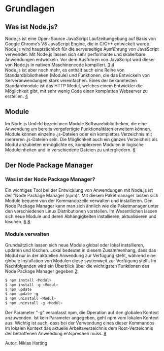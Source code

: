 # Grundlagen

## Was ist Node.js?
Node.js ist eine Open-Source JavaScript Laufzeitumgebung auf Basis von Google Chrome’s V8 JavaScript Engine, die in C/C++ entwickelt wurde. Node.js wird hauptsächlich für die serverseitige Ausführung von JavaScript verwendet. Mit Node.js lassen sich sehr performante und skalierbare Anwendungen entwickeln. Vor dem Ausführen von JavaScript wird dieser von Node.js in nativen Maschinencode kompiliert. [3](../quellen.md) [4](../quellen.md)  
Node.js ist aber noch mehr, es enthält auch eine Reihe von Standardbibliotheken (Module) und Funktionen, die das Entwickeln von Serveranwendungen stark vereinfachen. Eines der bekanntesten Standardmodule ist das HTTP Modul, welches einem Entwickler die Möglichkeit gibt, mit sehr wenig Code einen kompletten Webserver zu erstellen. [4](../quellen.md)

## Module
Im Node.js Umfeld bezeichnen Module Softwarebibliotheken, die eine Anwendung um bereits vorgefertigte Funktionalitäten erweitern können.  
Module können einzelne .js-Dateien oder ein komplettes Verzeichnis mit mehreren .js-Dateien sein. Die Möglichkeit auch ein ganzes Verzeichnis als Modul anzubieten ermöglichte es, komplexeren Modulen in logische Moduleinheiten und in verschiedene Dateien zu untergliedern. [6](../quellen.md)

## Der Node Package Manager

### Was ist der Node Package Manager?
Ein wichtiges Tool bei der Entwicklung von Anwendungen mit Node.js ist der "Node Package Manager (npm)". Mit diesem Paketmanager lassen sich Module bequem von der Kommandozeile verwalten und installieren. Den Node Package Manager kann man sich ähnlich wie die Paketmanager unter den verschiedenen Linux Distributionen vorstellen. Im Wesentlichen lassen sich neue Module und deren Abhängigkeiten installieren, aktualisieren und löschen. [6](../quellen.md) [8](../quellen.md)  

### Module verwalten
Grundsätzlich lassen sich neue Module global oder lokal installieren, updaten und löschen. Lokal bedeutet in diesem Zusammenhang, dass das Modul nur in der aktuellen Anwendung zur Verfügung steht, während eine globale Installation von Modulen diese systemweit zur Verfügung stellt. Im Nachfolgenden wird ein Überblick über die wichtigsten Funktionen des Node Package Manager gegeben [2](../quellen.md):
```javascript
$ npm install <Modul>
$ npm install -g <Modul>
$ npm update
$ npm update −g
$ npm uninstall <Modul>
$ npm uninstall -g <Modul>
```  
Der Parameter "-g" veranlasst npm, die Operation auf den globalen Kontext anzuwenden. Ist kein Parameter angegeben, geht npm vom lokalen Kontext aus. Wichtig ist auch, dass bei der Verwendung eines dieser Kommandos im lokalen Kontext das aktuelle Arbeitsverzeichnis dem Root-Verzeichnis der betroffenen Anwendung entsprechen muss. [8](../quellen.md)  

Autor: Niklas Harting
